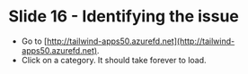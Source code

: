# Slide 16 - Identifying the issue

* Go to [http://tailwind-apps50.azurefd.net](http://tailwind-apps50.azurefd.net).
* Click on a category. It should take forever to load.
